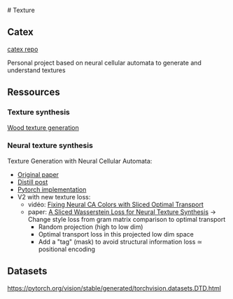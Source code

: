 # Texture

## Catex
[catex repo](https://github.com/magsenche/catex)

Personal project based on neural cellular automata to generate and understand textures

## Ressources
### Texture synthesis
[Wood texture generation](http://www.cs.cornell.edu/projects/wood/simulating_the_structure_and_texture_of_solid_wood.pdf)

### Neural texture synthesis

Texture Generation with Neural Cellular Automata:

- [Original paper](https://arxiv.org/pdf/2105.07299.pdf)
- [Distill post](https://distill.pub/selforg/2021/textures/)
- [Pytorch implementation](https://colab.research.google.com/github/google-research/self-organising-systems/blob/master/notebooks/texture_nca_pytorch.ipynb)
- V2 with new texture loss:
  - vidéo: [Fixing Neural CA Colors with Sliced Optimal Transport ](https://www.youtube.com/watch?v=ZFYZFlY7lgI)
  - paper: [A Sliced Wasserstein Loss for Neural Texture Synthesis](https://arxiv.org/pdf/2006.07229.pdf)
    $\rightarrow$ Change style loss from gram matrix comparison to optimal transport
    - Random projection (high to low dim)
    - Optimal transport loss in this projected low dim space
    - Add a "tag" (mask) to avoid structural information loss $\simeq$ positional encoding

## Datasets
https://pytorch.org/vision/stable/generated/torchvision.datasets.DTD.html